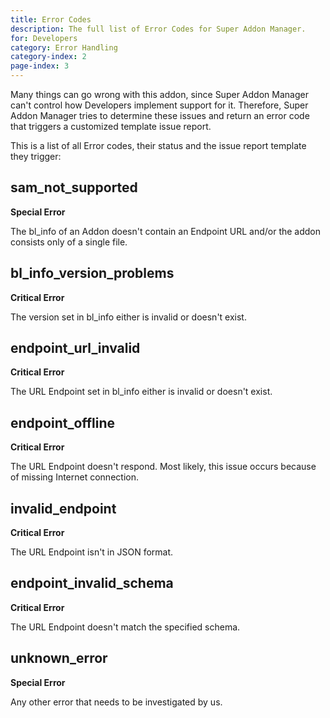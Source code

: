 ```yaml
---
title: Error Codes
description: The full list of Error Codes for Super Addon Manager.
for: Developers
category: Error Handling
category-index: 2
page-index: 3
---
```


Many things can go wrong with this addon, since Super Addon Manager can't control how Developers
implement support for it. Therefore, Super Addon Manager tries to determine these issues and return
an error code that triggers a customized template issue report.

This is a list of all Error codes, their status and the issue report template they trigger:

## sam_not_supported

**Special Error**

The bl_info of an Addon doesn't contain an Endpoint URL and/or the addon consists only of a single file.

<SamNotSupported />

## bl_info_version_problems

**Critical Error**

The version set in bl_info either is invalid or doesn't exist.
<BlInfoVersionProblems />

## endpoint_url_invalid

**Critical Error**

The URL Endpoint set in bl_info either is invalid or doesn't exist.
<UrlInvalid />

## endpoint_offline

**Critical Error**

The URL Endpoint doesn't respond. Most likely, this issue occurs because of missing Internet connection.
<EndpointOffline />

## invalid_endpoint

**Critical Error**

The URL Endpoint isn't in JSON format.
<InvalidEndpoint />

## endpoint_invalid_schema

**Critical Error**

The URL Endpoint doesn't match the specified schema.
<EndpointInvalidSchema />

## unknown_error

**Special Error**

Any other error that needs to be investigated by us.
<UnknownError />
